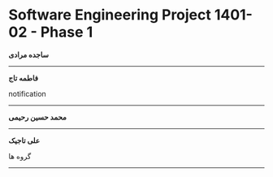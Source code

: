 # Software Engineering Project 1401-02 - Phase 1


**ساجده مرادی**


***

**فاطمه تاج**

  notification

***

**محمد حسین رحیمی**


***

**علی تاجیک**

گروه ها

***

